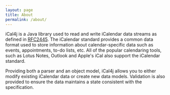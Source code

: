 ```yaml
---
layout: page
title: About
permalink: /about/
---
```


iCal4j is a Java library used to read and
write iCalendar data streams as defined in
<a href="http://www.faqs.org/rfcs/rfc2445.html">RFC2445</a>.
The iCalendar standard provides a common data format used to store information about
calendar-specific data such as events, appointments, to-do lists, etc.
All of the popular calendaring tools, such as Lotus Notes, Outlook and Apple's iCal
also support the iCalendar standard.

Providing both a parser and an object model, iCal4j allows
you to either modify existing iCalendar data or create new
data models. Validation is also provided to ensure the
data maintains a state consistent with the specification.